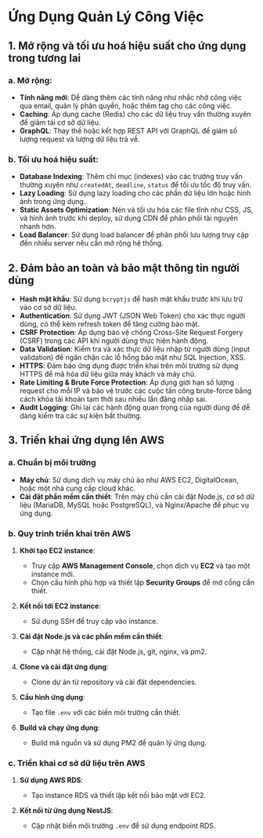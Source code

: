 # Ứng Dụng Quản Lý Công Việc

## 1. Mở rộng và tối ưu hoá hiệu suất cho ứng dụng trong tương lai

### a. Mở rộng:

- **Tính năng mới**: Dễ dàng thêm các tính năng như nhắc nhở công việc qua email, quản lý phân quyền, hoặc thêm tag cho các công việc.
- **Caching**: Áp dụng cache (Redis) cho các dữ liệu truy vấn thường xuyên để giảm tải cơ sở dữ liệu.
- **GraphQL**: Thay thế hoặc kết hợp REST API với GraphQL để giảm số lượng request và lượng dữ liệu trả về.

### b. Tối ưu hoá hiệu suất:

- **Database Indexing**: Thêm chỉ mục (indexes) vào các trường truy vấn thường xuyên như `createdAt`, `deadline`, `status` để tối ưu tốc độ truy vấn.
- **Lazy Loading**: Sử dụng lazy loading cho các phần dữ liệu lớn hoặc hình ảnh trong ứng dụng.
- **Static Assets Optimization**: Nén và tối ưu hóa các file tĩnh như CSS, JS, và hình ảnh trước khi deploy, sử dụng CDN để phân phối tài nguyên nhanh hơn.
- **Load Balancer**: Sử dụng load balancer để phân phối lưu lượng truy cập đến nhiều server nếu cần mở rộng hệ thống.

## 2. Đảm bảo an toàn và bảo mật thông tin người dùng

- **Hash mật khẩu**: Sử dụng `bcryptjs` để hash mật khẩu trước khi lưu trữ vào cơ sở dữ liệu.
- **Authentication**: Sử dụng JWT (JSON Web Token) cho xác thực người dùng, có thể kèm refresh token để tăng cường bảo mật.
- **CSRF Protection**: Áp dụng bảo vệ chống Cross-Site Request Forgery (CSRF) trong các API khi người dùng thực hiện hành động.
- **Data Validation**: Kiểm tra và xác thực dữ liệu nhập từ người dùng (input validation) để ngăn chặn các lỗ hổng bảo mật như SQL Injection, XSS.
- **HTTPS**: Đảm bảo ứng dụng được triển khai trên môi trường sử dụng HTTPS để mã hóa dữ liệu giữa máy khách và máy chủ.
- **Rate Limiting & Brute Force Protection**: Áp dụng giới hạn số lượng request cho mỗi IP và bảo vệ trước các cuộc tấn công brute-force bằng cách khóa tài khoản tạm thời sau nhiều lần đăng nhập sai.
- **Audit Logging**: Ghi lại các hành động quan trọng của người dùng để dễ dàng kiểm tra các sự kiện bất thường.

## 3. Triển khai ứng dụng lên AWS

### a. Chuẩn bị môi trường

- **Máy chủ**: Sử dụng dịch vụ máy chủ ảo như AWS EC2, DigitalOcean, hoặc một nhà cung cấp cloud khác.
- **Cài đặt phần mềm cần thiết**: Trên máy chủ cần cài đặt Node.js, cơ sở dữ liệu (MariaDB, MySQL hoặc PostgreSQL), và Nginx/Apache để phục vụ ứng dụng.

### b. Quy trình triển khai trên AWS

1. **Khởi tạo EC2 instance**:

   - Truy cập **AWS Management Console**, chọn dịch vụ **EC2** và tạo một instance mới.
   - Chọn cấu hình phù hợp và thiết lập **Security Groups** để mở cổng cần thiết.

2. **Kết nối tới EC2 instance**:

   - Sử dụng SSH để truy cập vào instance.

3. **Cài đặt Node.js và các phần mềm cần thiết**:

   - Cập nhật hệ thống, cài đặt Node.js, git, nginx, và pm2.

4. **Clone và cài đặt ứng dụng**:

   - Clone dự án từ repository và cài đặt dependencies.

5. **Cấu hình ứng dụng**:

   - Tạo file `.env` với các biến môi trường cần thiết.

6. **Build và chạy ứng dụng**:

   - Build mã nguồn và sử dụng PM2 để quản lý ứng dụng.

### c. Triển khai cơ sở dữ liệu trên AWS

1. **Sử dụng AWS RDS**:

   - Tạo instance RDS và thiết lập kết nối bảo mật với EC2.

2. **Kết nối từ ứng dụng NestJS**:

   - Cập nhật biến môi trường `.env` để sử dụng endpoint RDS.
